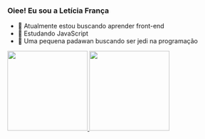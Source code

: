 ### Oiee! Eu sou a Letícia França
- 🦋 Atualmente estou buscando aprender front-end
- 🦋 Estudando JavaScript
- 🦋 Uma pequena padawan buscando ser jedi na programação

<div>
  <a href="https://github.com/lettyfranca">
   <img height="180em" src="https://github-readme-stats.vercel.app/api?username=lettyfranca&show_icons=true&theme=draculasoft&include_all_commits=true&count_private=true"/>
  <img height="180em" src="https://github-readme-stats.vercel.app/api/top-langs/?username=lettyfranca&layout=compact&langs_count=7&theme=draculasoft"/>
</div>


